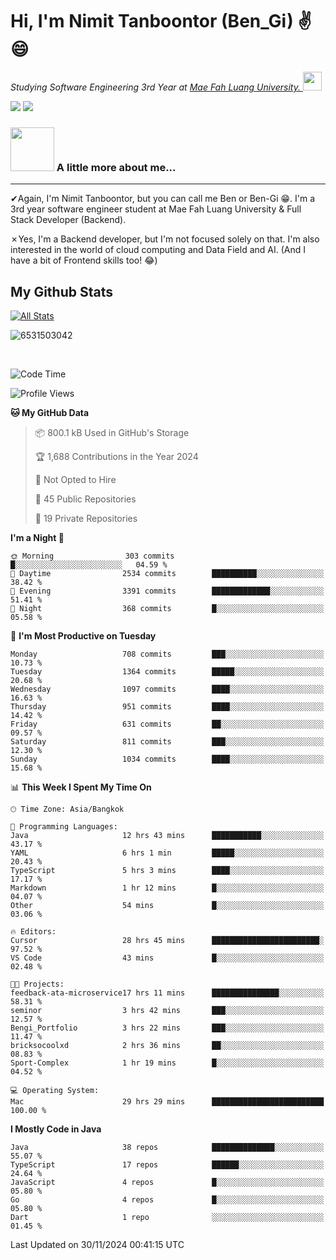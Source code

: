 # Hi, I'm Nimit Tanboontor (Ben_Gi) ✌😄
<p><em>Studying Software Engineering 3rd Year at <a href="https://en.mfu.ac.th/home.html"> Mae Fah Luang University.
</a><img src="https://media.giphy.com/media/WUlplcMpOCEmTGBtBW/giphy.gif" width="30"> </em></p>


[![](https://img.shields.io/badge/linkedin-%230077B5.svg?style=for-the-badge&logo=linkedin)]([https://www.linkedin.com/in/thanaphoom-babparn/](https://www.linkedin.com/in/nimit-tanbooutor-798139246/))
[![](https://img.shields.io/badge/Medium-12100E?style=for-the-badge&logo=medium&logoColor=white)](https://medium.com/@nimittanbooutor)

### <img src="https://media.giphy.com/media/VgCDAzcKvsR6OM0uWg/giphy.gif" width="70"> A little more about me...  

<hr> <!-- Horizontal line -->

&#10004;Again, I'm Nimit Tanboontor, but you can call me Ben or Ben-Gi 😁. I'm a 3rd year software engineer student at Mae Fah Luang University & Full Stack Developer (Backend).

&#10007;Yes, I'm a Backend developer, but I'm not focused solely on that. I'm also interested in the world of cloud computing and Data Field and AI. (And I have a bit of Frontend skills too! 😂)


## My Github Stats

[![All Stats](https://github-readme-stats.vercel.app/api?username=6531503042&show_icons=true&theme=algolia)](https://github.com/6531503042)

<p><img align="center" src="https://github-readme-streak-stats.herokuapp.com/?user=6531503042&" alt="6531503042" /></p>

<br />


<!--START_SECTION:waka-->
![Code Time](http://img.shields.io/badge/Code%20Time-248%20hrs%2022%20mins-blue)

![Profile Views](http://img.shields.io/badge/Profile%20Views-53-blue)

**🐱 My GitHub Data** 

> 📦 800.1 kB Used in GitHub's Storage 
 > 
> 🏆 1,688 Contributions in the Year 2024
 > 
> 🚫 Not Opted to Hire
 > 
> 📜 45 Public Repositories 
 > 
> 🔑 19 Private Repositories 
 > 
**I'm a Night 🦉** 

```text
🌞 Morning                303 commits         █░░░░░░░░░░░░░░░░░░░░░░░░   04.59 % 
🌆 Daytime                2534 commits        ██████████░░░░░░░░░░░░░░░   38.42 % 
🌃 Evening                3391 commits        █████████████░░░░░░░░░░░░   51.41 % 
🌙 Night                  368 commits         █░░░░░░░░░░░░░░░░░░░░░░░░   05.58 % 
```
📅 **I'm Most Productive on Tuesday** 

```text
Monday                   708 commits         ███░░░░░░░░░░░░░░░░░░░░░░   10.73 % 
Tuesday                  1364 commits        █████░░░░░░░░░░░░░░░░░░░░   20.68 % 
Wednesday                1097 commits        ████░░░░░░░░░░░░░░░░░░░░░   16.63 % 
Thursday                 951 commits         ████░░░░░░░░░░░░░░░░░░░░░   14.42 % 
Friday                   631 commits         ██░░░░░░░░░░░░░░░░░░░░░░░   09.57 % 
Saturday                 811 commits         ███░░░░░░░░░░░░░░░░░░░░░░   12.30 % 
Sunday                   1034 commits        ████░░░░░░░░░░░░░░░░░░░░░   15.68 % 
```


📊 **This Week I Spent My Time On** 

```text
🕑︎ Time Zone: Asia/Bangkok

💬 Programming Languages: 
Java                     12 hrs 43 mins      ███████████░░░░░░░░░░░░░░   43.17 % 
YAML                     6 hrs 1 min         █████░░░░░░░░░░░░░░░░░░░░   20.43 % 
TypeScript               5 hrs 3 mins        ████░░░░░░░░░░░░░░░░░░░░░   17.17 % 
Markdown                 1 hr 12 mins        █░░░░░░░░░░░░░░░░░░░░░░░░   04.07 % 
Other                    54 mins             █░░░░░░░░░░░░░░░░░░░░░░░░   03.06 % 

🔥 Editors: 
Cursor                   28 hrs 45 mins      ████████████████████████░   97.52 % 
VS Code                  43 mins             █░░░░░░░░░░░░░░░░░░░░░░░░   02.48 % 

🐱‍💻 Projects: 
feedback-ata-microservice17 hrs 11 mins      ███████████████░░░░░░░░░░   58.31 % 
seminor                  3 hrs 42 mins       ███░░░░░░░░░░░░░░░░░░░░░░   12.57 % 
Bengi_Portfolio          3 hrs 22 mins       ███░░░░░░░░░░░░░░░░░░░░░░   11.47 % 
bricksocoolxd            2 hrs 36 mins       ██░░░░░░░░░░░░░░░░░░░░░░░   08.83 % 
Sport-Complex            1 hr 19 mins        █░░░░░░░░░░░░░░░░░░░░░░░░   04.52 % 

💻 Operating System: 
Mac                      29 hrs 29 mins      █████████████████████████   100.00 % 
```

**I Mostly Code in Java** 

```text
Java                     38 repos            ██████████████░░░░░░░░░░░   55.07 % 
TypeScript               17 repos            ██████░░░░░░░░░░░░░░░░░░░   24.64 % 
JavaScript               4 repos             █░░░░░░░░░░░░░░░░░░░░░░░░   05.80 % 
Go                       4 repos             █░░░░░░░░░░░░░░░░░░░░░░░░   05.80 % 
Dart                     1 repo              ░░░░░░░░░░░░░░░░░░░░░░░░░   01.45 % 
```




 Last Updated on 30/11/2024 00:41:15 UTC
<!--END_SECTION:waka-->
